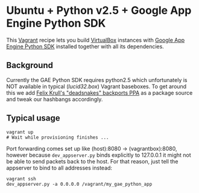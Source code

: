 # Ubuntu + Python v2.5 + Google App Engine Python SDK
This [Vagrant](http://vagrantup.com/) recipe lets you build [VirtualBox](http://virtualbox.org/) instances with [Google App Engine Python SDK](http://code.google.com/appengine/downloads.html#Google_App_Engine_SDK_for_Python) installed together with all its dependencies.

## Background
Currently the GAE Python SDK requires python2.5 which unfortunately is NOT available in typical (_lucid32.box_) Vagrant baseboxes. To get around this we add [Felix Krull's "deadsnakes" backports PPA](https://launchpad.net/~fkrull/+archive/deadsnakes) as a package source and tweak our hashbangs accordingly.

## Typical usage
    vagrant up
    # Wait while provisioning finishes ...

Port forwarding comes set up like (host):8080 -> (vagrantbox):8080, however because `dev_appserver.py` binds explicitly to 127.0.0.1 it might not be able to send packets back to the host. For that reason, just tell the appserver to bind to all addresses instead:

    vagrant ssh
    dev_appserver.py -a 0.0.0.0 /vagrant/my_gae_python_app

